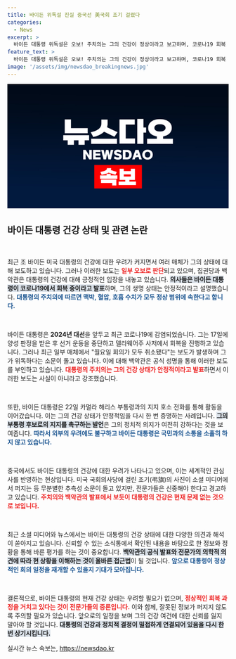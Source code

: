```yaml
---
title: 바이든 위독설 진실 중국선 美국회 조기 걸렸다
categories:
  - News
excerpt: >
  바이든 대통령 위독설은 오보! 주치의는 그의 건강이 정상이라고 보고하며, 코로나19 회복 중임을 밝힘. 회의 취소 소식에도 불구하고, 대통령의 일상은 여전히 유지되고 있다. 클릭해 자세한 내용을 확인하세요!
feature_text: >
  바이든 대통령 위독설은 오보! 주치의는 그의 건강이 정상이라고 보고하며, 코로나19 회복 중임을 밝힘. 회의 취소 소식에도 불구하고, 대통령의 일상은 여전히 유지되고 있다. 클릭해 자세한 내용을 확인하세요!
image: '/assets/img/newsdao_breakingnews.jpg'
---
```


<p><img src="/assets/img/newsdao_breakingnews.jpg" alt="bookingtag 속보" /></p>

<h2 data-ke-size="size26">바이든 대통령 건강 상태 및 관련 논란</h2>

<p data-ke-size="size16">&nbsp;</p>

<p>최근 조 바이든 미국 대통령의 건강에 대한 우려가 커지면서 여러 매체가 그의 상태에 대해 보도하고 있습니다. 그러나 이러한 보도는 <b><span style="color: #ee2323;">일부 오보로 판단</span></b>되고 있으며, 집권당과 백악관은 대통령의 건강에 대해 긍정적인 입장을 내놓고 있습니다. <b><span style="background-color: #21538527;">의사들은 바이든 대통령이 코로나19에서 회복 중이라고 발표</span></b>하며, 그의 생명 상태는 안정적이라고 설명했습니다. <b><span style="color: #1a5490;">대통령의 주치의에 따르면 맥박, 혈압, 호흡 수치가 모두 정상 범위에 속한다고 합니다.</span></b></p>

<p data-ke-size="size16">&nbsp;</p>

<p>바이든 대통령은 <b>2024년 대선</b>을 앞두고 최근 코로나19에 감염되었습니다. 그는 17일에 양성 판정을 받은 후 선거 운동을 중단하고 델라웨어주 사저에서 회복을 진행하고 있습니다. 그러나 최근 일부 매체에서 "월요일 회의가 모두 취소됐다"는 보도가 발생하며 그가 위독하다는 소문이 돌고 있습니다. 이에 대해 백악관은 공식 성명을 통해 이러한 보도를 부인하고 있습니다. <b><span style="color: #ee2323;">대통령의 주치의는 그의 건강 상태가 안정적이라고 발표</span></b>하면서 이러한 보도는 사실이 아니라고 강조했습니다.</p>

<p data-ke-size="size16">&nbsp;</p>

<p>또한, 바이든 대통령은 22일 카멀라 해리스 부통령과의 지지 호소 전화를 통해 활동을 이어갔습니다. 이는 그의 건강 상태가 안정적임을 다시 한 번 증명하는 사례입니다. <b><span style="background-color: #21538527;">그의 부통령 후보로의 지지를 촉구하는 발언</span></b>은 그의 정치적 의지가 여전히 강하다는 것을 보여줍니다. <b><span style="color: #1a5490;">따라서 외부의 우려에도 불구하고 바이든 대통령은 국민과의 소통을 소홀히 하지 않고 있습니다.</span></b></p>

<p data-ke-size="size16">&nbsp;</p>

<p>중국에서도 바이든 대통령의 건강에 대한 우려가 나타나고 있으며, 이는 세계적인 관심사를 반영하는 현상입니다. 미국 국회의사당에 걸린 조기(弔旗)의 사진이 소셜 미디어에서 퍼지는 등 무분별한 추측성 소문이 돌고 있지만, 전문가들은 신중해야 한다고 경고하고 있습니다. <b><span style="color: #ee2323;">주치의와 백악관의 발표에서 보듯이 대통령의 건강은 현재 문제 없는 것으로 보입니다.</span></b></p>

<p data-ke-size="size16">&nbsp;</p>

<p>최근 소셜 미디어와 뉴스에서는 바이든 대통령의 건강 상태에 대한 다양한 의견과 해석이 쏟아지고 있습니다. 신뢰할 수 있는 소식통에서 확인된 내용을 바탕으로 한 정보와 정황을 통해 바른 평가를 하는 것이 중요합니다. <b><span style="background-color: #21538527;">백악관의 공식 발표와 전문가의 의학적 의견에 따라 현 상황을 이해하는 것이 올바른 접근법</span></b>이 될 것입니다. <b><span style="color: #1a5490;">앞으로 대통령이 정상적인 회의 일정을 재개할 수 있을지 기대가 모아집니다.</span></b></p>

<p data-ke-size="size16">&nbsp;</p>

<p>결론적으로, 바이든 대통령의 현재 건강 상태는 우려할 필요가 없으며, <b><span style="color: #ee2323;">정상적인 회복 과정을 거치고 있다는 것이 전문가들의 중론입니다.</span></b> 이와 함께, 잘못된 정보가 퍼지지 않도록 주의할 필요가 있습니다. 앞으로의 일정을 보며 그의 건강 여건에 대한 신뢰를 잃지 말아야 할 것입니다. <b><span style="background-color: #21538527;">대통령의 건강과 정치적 결정이 밀접하게 연결되어 있음을 다시 한 번 상기시킵니다.</span></b></p>
실시간 뉴스 속보는, <a href="https://newsdao.kr" rel="dofollow">https://newsdao.kr</a>


